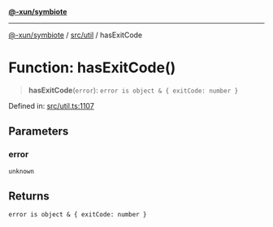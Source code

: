 [**@-xun/symbiote**](../../../README.md)

***

[@-xun/symbiote](../../../README.md) / [src/util](../README.md) / hasExitCode

# Function: hasExitCode()

> **hasExitCode**(`error`): `error is object & { exitCode: number }`

Defined in: [src/util.ts:1107](https://github.com/Xunnamius/symbiote/blob/99b7edbb8da48599bbf2df3d7283dc44dcebb760/src/util.ts#L1107)

## Parameters

### error

`unknown`

## Returns

`error is object & { exitCode: number }`

